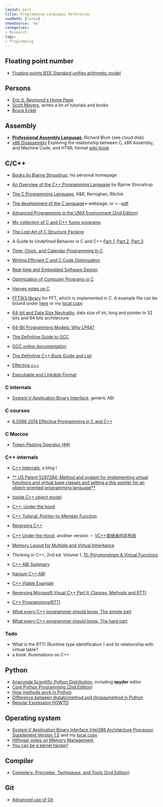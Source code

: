 ```yaml
---
layout: post
title: Programming Languages References
useMath: [latex]
showSource: 'no'
categories:
- Research
tags:
- Programming
---
```


## Floating point number
 - [Floating points IEEE Standard unifies arithmetic model][72]

## Persons
 - [Eric S. Raymond's Home Page][10]
 - [Scott Meyers][53], writes a lot of tutorials and books
 - [Bruce Eckel][57]

## Assembly
 - [**Professional Assembly Language**][1], Richard Blum (see cloud disk)
 - [x86 Disassembly][8] Exploring the relationship between C, x86 Assembly, and Machine Code, and HTML format [wiki-book][9]

## C/C++
 - [Books by Bjarne Stroustrup][33], his personal homepage
 - [An Overview of the C++ Programming Language][34] by Bjarne Stroustrup
 - [The C Programming Language][2], K&R, Kernighan, Ritchie
 - [The development of the C language][31]<-webpage, or =--[pdf][32]
 - [Advanced Programming in the UNIX Environment (2nd Edition)][3]
 - [My collection of C and C++ funny programs][5]
 - [The Lost Art of C Structure Packing][11]
 - A Guide to Undefined Behavior in C and C++ [Part 1][12], [Part 2][13], [Part 3][14]
 - [Time, Clock, and Calendar Programming In C][15]
 - [Writing Efficient C and C Code Optimization][16]
 - [Real-time and Embedded Software Design][17]
 - [Optimization of Computer Programs in C][18]
 - [Harvey notes on C][19]
 - [FFTW3 library][28] for FFT, which is implemented in C. A example file can be bound under [here][29] or my [local copy][30]

 - [64-bit and Data Size Neutrality][35], data size of int, long and pointer in 32 bits
    and 64 bits architecture
 - [64-Bit Programming Models: Why LP64?][37]

 - [The Definitive Guide to GCC][40]
 - [GCC online documentation][51]

 - [The Definitive C++ Book Guide and List][61]

 - [Effective c++][63]

 - [Executable and Linkable Format][69]

### C internals
 - [System V Application Binary Interface][60], generic ABI

### C courses
 - [6.S096 2014 Effective Programming in C and C++][62]

### C Marcos
 - [Token-Pasting Operator (##)][73]

### C++ internals
 - [C++ Internals][74], a blog !
 - [** US Patent 5297284: Method and system for implementing virtual functions and virtual base classes and setting a this pointer for an object-oriented programming language**][70]
 - [Inside C++ object model][56]
 - [C++: Under the hood][36]
 - [C++ Tutorial: Pointer-to-Member Function][38]
 - [Reversing C++][39]
 - [C++ Under the Hood][52], another version
 － [VC++类继承内存布局][71]
 - [Memory Layout for Multiple and Virtual Inheritance][54]
 - Thinking in C++, 2nd ed. Volume 1, [15: Polymorphism & Virtual Functions][55]

 - [C++ ABI Summary][58]
 - [Itanium C++ ABI][59]
 - [C++ Vtable Example][64]
 - [Reversing Microsoft Visual C++ Part II: Classes, Methods and RTTI][65]

 - [C++ Programming/RTTI][66]

 - [What every C++ programmer should know, The simple part][67]
 - [What every C++ programmer should know, The hard part][68]

### Todo
  - What is the RTTI (Runtime type identification ) and its relationship with virtual table?
  - a book: Ruminations on C++


## Python
 - [Anaconda Scientific Python Distribution][27], including **spyder** editor
 - [Core Python Programming (2nd Edition)][23]
 - [How methods work in Python][24]
 - [Difference between @staticmethod and @classmethod in Python][25]
 - [Regular Expression HOWTO][26]


## Operating system
 - [System V Application Binary Interface Intel386 Architecture Processor Supplement Version 1.0][6] and my [local copy][7]
 - [Hilfinger notes on Memory Management][20]
 - [You can be a kernel hacker!][21]

## Compiler
 - [Compilers: Principles, Techniques, and Tools (2nd Edition)][22]

## Git
 - [Advanced use of Git][4]



[74]: http://www.avabodh.com/cxxin/cxx.html
[73]: https://msdn.microsoft.com/en-us/library/09dwwt6y.aspx
[72]: http://www.mathworks.com/company/newsletters/news_notes/pdf/Fall96Cleve.pdf
[71]: http://blog.csdn.net/u013071074/article/details/38661747
[70]: /pdf/programming/US5297284.pdf
[69]: http://web.archive.org/web/20131210040248/https://en.wikipedia.org/wiki/Executable_and_Linkable_Format
[68]: http://web.archive.org/web/20131210001207/http://thomas-sanchez.net/computer-sciences/2011/08/15/what-every-c-programmer-should-know-the-hard-part/
[67]: http://web.archive.org/web/20131210000337/http://thomas-sanchez.net/computer-sciences/2011/08/07/what-every-c-programmer-should-know-the-simple-part/
[66]: https://en.wikibooks.org/wiki/C%2B%2B_Programming/RTTI
[65]: http://www.openrce.org/articles/full_view/23
[64]: http://mentorembedded.github.io/cxx-abi/cxx-vtable-ex.html
[63]: http://ptgmedia.pearsoncmg.com/images/9780321334879/samplepages/0321334876.pdf
[62]: http://web.mit.edu/6.s096/www/
[61]: http://stackoverflow.com/questions/388242/the-definitive-c-book-guide-and-list
[60]: http://www.sco.com/developers/devspecs/gabi41.pdf
[59]: http://mentorembedded.github.io/cxx-abi/abi.html
[58]: https://mentorembedded.github.io/cxx-abi/
[57]: http://www.mindviewinc.com/Index.php
[56]: /pdf/programming/inside.the.c++.object.model.pdf
[55]: http://www.drbio.cornell.edu/pl47/programming/TICPP-2nd-ed-Vol-one-html/Chapter15.html
[54]: http://www.phpcompiler.org/articles/virtualinheritance.html
[53]: http://www.aristeia.com
[52]: http://www.han-ese.nl/~ewout/ESE/INF2/CPP_onder_de_motorkap.pdf
[51]: https://gcc.gnu.org/onlinedocs/
[40]: https://sensperiodit.files.wordpress.com/2011/04/hagen-the-definitive-guide-to-gcc-2e-apress-2006.pdf
[39]: https://www.blackhat.com/presentations/bh-dc-07/Sabanal_Yason/Paper/bh-dc-07-Sabanal_Yason-WP.pdf
[38]: http://www.codeguru.com/cpp/cpp/article.php/c17401/C-Tutorial-PointertoMember-Function.htm
[37]: http://www.unix.org/version2/whatsnew/lp64_wp.html
[36]: http://www.openrce.org/articles/files/jangrayhood.pdf
[35]: http://www.unix.org/whitepapers/64bit.html
[34]: http://www.stroustrup.com/crc.pdf
[33]: http://www.stroustrup.com/books.html
[32]: http://delivery.acm.org/10.1145/160000/155580/p201-ritchie.pdf?ip=141.72.245.91&id=155580&acc=ACTIVE%20SERVICE&key=2BA2C432AB83DA15%2EA83A5A66E0DD4B84%2E4D4702B0C3E38B35%2E4D4702B0C3E38B35&CFID=564615910&CFTOKEN=99021349&__acm__=1451509704_b42fa3dadd0c7f655eb790047bc4b9ea
[31]: https://www.bell-labs.com/usr/dmr/www/chist.html
[30]: /src/cpp-and-c/fftw3_prb.c
[29]: https://people.sc.fsu.edu/~jburkardt/c_src/fftw3/fftw3_prb.c
[28]: http://www.fftw.org/
[27]: https://store.continuum.io/cshop/anaconda/
[26]: https://docs.python.org/2/howto/regex.html
[25]: http://www.pythoncentral.io/difference-between-staticmethod-and-classmethod-in-python/
[24]: https://julien.danjou.info/blog/2013/guide-python-static-class-abstract-methods
[23]: http://www.amazon.com/Core-Python-Programming-2nd-Edition/dp/0132269937
[22]: http://www.amazon.com/Compilers-Principles-Techniques-Tools-2nd/dp/0321486811
[21]: http://jvns.ca/blog/2014/09/18/you-can-be-a-kernel-hacker/
[20]: http://www-inst.eecs.berkeley.edu/~cs61c/resources/pnh.stg.mgmt.pdf
[19]: http://www-inst.eecs.berkeley.edu/~cs61c/resources/HarveyNotesC1-3.pdf
[18]: http://leto.net/docs/C-optimization.php
[17]: https://www.eventhelix.com/RealtimeMantra/basics/#.VSrcMPmUcXc
[16]: http://www.codeproject.com/Articles/6154/Writing-Efficient-C-and-C-Code-Optimization
[15]: http://www.catb.org/esr/time-programming/
[14]: http://blog.regehr.org/archives/232
[13]: http://blog.regehr.org/archives/226
[12]: http://blog.regehr.org/archives/213
[11]: http://www.catb.org/esr/structure-packing/
[10]: http://www.catb.org/~esr/
[9]: http://en.wikibooks.org/wiki/X86_Disassembly
[8]: /pdf/programming/x86%20Disassembly.pdf
[7]: /pdf/programming/psABI-i386.pdf
[6]: http://www.uclibc.org/docs/psABI-i386.pdf
[5]: http://www-verimag.imag.fr/~moy/c/c_collection/
[4]: http://www-verimag.imag.fr/~moy/IMG/pdf/advanced-git-slides.pdf
[3]: http://www.amazon.com/Programming-Environment-Addison-Wesley-Professional-Computing/dp/0201433079/ref=sr_1_2?ie=UTF8&s=books&qid=1218650542&sr=1-2
[2]: http://www.amazon.com/Programming-Language-Prentice-Hall-Software/dp/0131103628/ref=pd_sim_b_1
[1]: http://www.amazon.com/Professional-Assembly-Language-Richard-Blum/dp/0764579010
